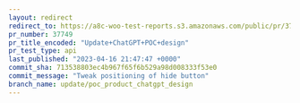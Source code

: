 ```yaml
---
layout: redirect
redirect_to: https://a8c-woo-test-reports.s3.amazonaws.com/public/pr/37749/api/index.html
pr_number: 37749
pr_title_encoded: "Update+ChatGPT+POC+design"
pr_test_type: api
last_published: "2023-04-16 21:47:47 +0000"
commit_sha: 713538803ec4b967f65f6b529a98d008333f53e0
commit_message: "Tweak positioning of hide button"
branch_name: update/poc_product_chatgpt_design
---
```

